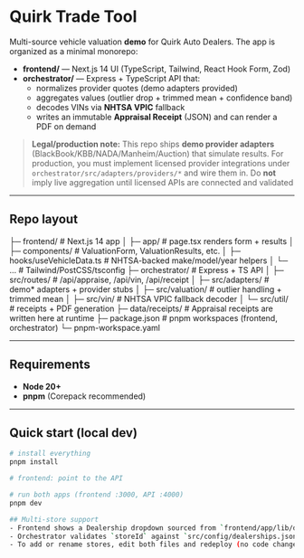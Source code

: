 # Quirk Trade Tool

Multi-source vehicle valuation **demo** for Quirk Auto Dealers. The app is organized as a minimal monorepo:

- **frontend/** — Next.js 14 UI (TypeScript, Tailwind, React Hook Form, Zod)
- **orchestrator/** — Express + TypeScript API that:
  - normalizes provider quotes (demo adapters provided)
  - aggregates values (outlier drop + trimmed mean + confidence band)
  - decodes VINs via **NHTSA VPIC** fallback
  - writes an immutable **Appraisal Receipt** (JSON) and can render a PDF on demand

> **Legal/production note:** This repo ships **demo provider adapters** (BlackBook/KBB/NADA/Manheim/Auction) that simulate results. For production, you must implement licensed provider integrations under `orchestrator/src/adapters/providers/*` and wire them in. Do **not** imply live aggregation until licensed APIs are connected and validated

---

## Repo layout

├─ frontend/ # Next.js 14 app
│ ├─ app/ # page.tsx renders form + results
│ ├─ components/ # ValuationForm, ValuationResults, etc.
│ ├─ hooks/useVehicleData.ts # NHTSA-backed make/model/year helpers
│ └─ … # Tailwind/PostCSS/tsconfig
├─ orchestrator/ # Express + TS API
│ ├─ src/routes/ # /api/appraise, /api/vin, /api/receipt
│ ├─ src/adapters/ # demo* adapters + provider stubs
│ ├─ src/valuation/ # outlier handling + trimmed mean
│ ├─ src/vin/ # NHTSA VPIC fallback decoder
│ └─ src/util/ # receipts + PDF generation
├─ data/receipts/ # Appraisal receipts are written here at runtime
├─ package.json # pnpm workspaces (frontend, orchestrator)
└─ pnpm-workspace.yaml


---

## Requirements

- **Node 20+**
- **pnpm** (Corepack recommended)

---

## Quick start (local dev)

```bash
# install everything
pnpm install

# frontend: point to the API

# run both apps (frontend :3000, API :4000)
pnpm dev

## Multi-store support
- Frontend shows a Dealership dropdown sourced from `frontend/app/lib/dealerships.ts`.
- Orchestrator validates `storeId` against `src/config/dealerships.json` and stamps it on the receipt (JSON + PDF).
- To add or rename stores, edit both files and redeploy (no code changes required).

